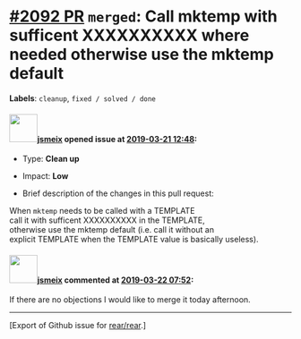 [\#2092 PR](https://github.com/rear/rear/pull/2092) `merged`: Call mktemp with sufficent XXXXXXXXXX where needed otherwise use the mktemp default
=================================================================================================================================================

**Labels**: `cleanup`, `fixed / solved / done`

#### <img src="https://avatars.githubusercontent.com/u/1788608?u=925fc54e2ce01551392622446ece427f51e2f0ce&v=4" width="50">[jsmeix](https://github.com/jsmeix) opened issue at [2019-03-21 12:48](https://github.com/rear/rear/pull/2092):

-   Type: **Clean up**

-   Impact: **Low**

-   Brief description of the changes in this pull request:

When `mktemp` needs to be called with a TEMPLATE  
call it with sufficent XXXXXXXXXX in the TEMPLATE,  
otherwise use the mktemp default (i.e. call it without an  
explicit TEMPLATE when the TEMPLATE value is basically useless).

#### <img src="https://avatars.githubusercontent.com/u/1788608?u=925fc54e2ce01551392622446ece427f51e2f0ce&v=4" width="50">[jsmeix](https://github.com/jsmeix) commented at [2019-03-22 07:52](https://github.com/rear/rear/pull/2092#issuecomment-475525154):

If there are no objections I would like to merge it today afternoon.

------------------------------------------------------------------------

\[Export of Github issue for
[rear/rear](https://github.com/rear/rear).\]
